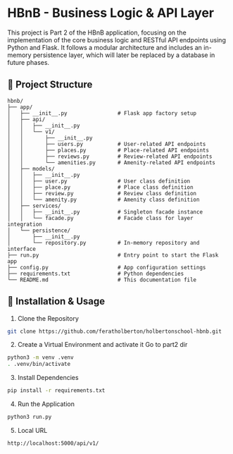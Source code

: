 # HBnB - Business Logic & API Layer

This project is Part 2 of the HBnB application, focusing on the implementation of the core business logic and RESTful API endpoints using Python and Flask. It follows a modular architecture and includes an in-memory persistence layer, which will later be replaced by a database in future phases.

## 📁 Project Structure

```text
hbnb/
├── app/
│   ├── __init__.py                # Flask app factory setup
│   ├── api/
│   │   ├── __init__.py
│   │   └── v1/
│   │       ├── __init__.py
│   │       ├── users.py           # User-related API endpoints
│   │       ├── places.py          # Place-related API endpoints
│   │       ├── reviews.py         # Review-related API endpoints
│   │       └── amenities.py       # Amenity-related API endpoints
│   ├── models/
│   │   ├── __init__.py
│   │   ├── user.py                # User class definition
│   │   ├── place.py               # Place class definition
│   │   ├── review.py              # Review class definition
│   │   └── amenity.py             # Amenity class definition
│   ├── services/
│   │   ├── __init__.py            # Singleton facade instance
│   │   └── facade.py              # Facade class for layer integration
│   └── persistence/
│       ├── __init__.py
│       └── repository.py          # In-memory repository and interface
├── run.py                         # Entry point to start the Flask app
├── config.py                      # App configuration settings
├── requirements.txt               # Python dependencies
└── README.md                      # This documentation file
```

## 🧰 Installation & Usage

1. Clone the Repository
```bash
git clone https://github.com/feratholberton/holbertonschool-hbnb.git
```

2. Create a Virtual Environment and activate it
Go to part2 dir
```bash
python3 -m venv .venv
. .venv/bin/activate
```

3. Install Dependencies
```bash
pip install -r requirements.txt
```

4. Run the Application
```bash
python3 run.py
```

5. Local URL
```bash
http://localhost:5000/api/v1/
```
